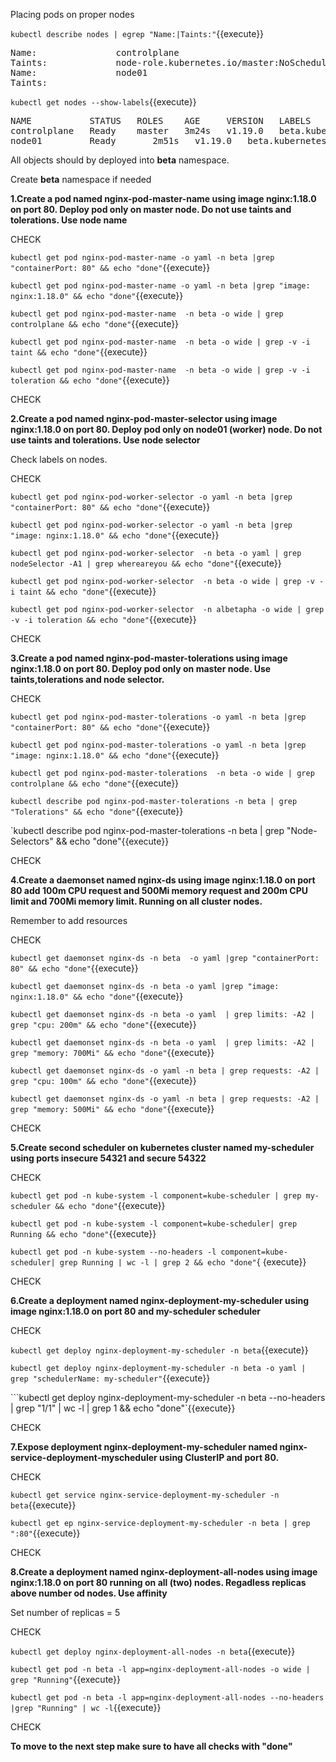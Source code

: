 Placing pods on proper nodes

`kubectl describe nodes | egrep "Name:|Taints:"`{{execute}}

<pre>
Name:               controlplane
Taints:             node-role.kubernetes.io/master:NoSchedule
Name:               node01
Taints:             <none>
</pre>

`kubectl get nodes --show-labels`{{execute}}

<pre>
NAME           STATUS   ROLES    AGE     VERSION   LABELS
controlplane   Ready    master   3m24s   v1.19.0   beta.kubernetes.io/arch=amd64,beta.kubernetes.io/os=linux,kubernetes.io/arch=amd64,kubernetes.io/hostname=controlplane,kubernetes.io/os=linux,node-role.kubernetes.io/master=,whereareyou=master
node01         Ready    <none>   2m51s   v1.19.0   beta.kubernetes.io/arch=amd64,beta.kubernetes.io/os=linux,kubernetes.io/arch=amd64,kubernetes.io/hostname=node01,kubernetes.io/os=linux,whereareyou=worker
</pre>

All objects should by deployed into **beta** namespace.

Create **beta** namespace if needed


**1.Create a pod named nginx-pod-master-name using image nginx:1.18.0 on port 80. Deploy pod only on master node. Do not use taints and tolerations. Use node name**

CHECK

`kubectl get pod nginx-pod-master-name -o yaml -n beta |grep "containerPort: 80" && echo "done"`{{execute}} 

`kubectl get pod nginx-pod-master-name -o yaml -n beta |grep "image: nginx:1.18.0" && echo "done"`{{execute}} 

`kubectl get pod nginx-pod-master-name  -n beta -o wide | grep controlplane && echo "done"`{{execute}} 

`kubectl get pod nginx-pod-master-name  -n beta -o wide | grep -v -i taint && echo "done"`{{execute}} 

`kubectl get pod nginx-pod-master-name  -n beta -o wide | grep -v -i toleration && echo "done"`{{execute}} 

CHECK


**2.Create a pod named nginx-pod-master-selector using image nginx:1.18.0 on port 80. Deploy pod only on node01 (worker) node. Do not use taints and tolerations. Use node selector**

Check labels on nodes. 



CHECK

`kubectl get pod nginx-pod-worker-selector -o yaml -n beta |grep "containerPort: 80" && echo "done"`{{execute}} 

`kubectl get pod nginx-pod-worker-selector -o yaml -n beta |grep "image: nginx:1.18.0" && echo "done"`{{execute}} 

`kubectl get pod nginx-pod-worker-selector  -n beta -o yaml | grep nodeSelector -A1 | grep whereareyou && echo "done"`{{execute}} 

`kubectl get pod nginx-pod-worker-selector  -n beta -o wide | grep -v -i taint && echo "done"`{{execute}} 

`kubectl get pod nginx-pod-worker-selector  -n albetapha -o wide | grep -v -i toleration && echo "done"`{{execute}} 

CHECK

**3.Create a pod named nginx-pod-master-tolerations using image nginx:1.18.0 on port 80. Deploy pod only on master node. Use taints,tolerations and node selector.**


CHECK

`kubectl get pod nginx-pod-master-tolerations -o yaml -n beta |grep "containerPort: 80" && echo "done"`{{execute}} 

`kubectl get pod nginx-pod-master-tolerations -o yaml -n beta |grep "image: nginx:1.18.0" && echo "done"`{{execute}} 

`kubectl get pod nginx-pod-master-tolerations  -n beta -o wide | grep controlplane && echo "done"`{{execute}} 

`kubectl describe pod nginx-pod-master-tolerations -n beta | grep "Tolerations" && echo "done"`{{execute}}

`kubectl describe pod nginx-pod-master-tolerations -n beta | grep "Node-Selectors" && echo "done"{{execute}}

CHECK

**4.Create a daemonset named nginx-ds using image nginx:1.18.0 on port 80 add 100m CPU request and 500Mi memory request and 200m CPU limit and 700Mi memory limit. Running on all cluster nodes.**

Remember to add resources


CHECK

`kubectl get daemonset nginx-ds -n beta  -o yaml |grep "containerPort: 80" && echo "done"`{{execute}} 

`kubectl get daemonset nginx-ds -n beta -o yaml |grep "image: nginx:1.18.0" && echo "done"`{{execute}} 

`kubectl get daemonset nginx-ds -n beta -o yaml  | grep limits: -A2 | grep "cpu: 200m" && echo "done"`{{execute}} 

`kubectl get daemonset nginx-ds -n beta -o yaml  | grep limits: -A2 | grep "memory: 700Mi" && echo "done"`{{execute}} 

`kubectl get daemonset nginx-ds -o yaml -n beta | grep requests: -A2 | grep "cpu: 100m" && echo "done"`{{execute}} 

`kubectl get daemonset nginx-ds -o yaml -n beta | grep requests: -A2 | grep "memory: 500Mi" && echo "done"`{{execute}} 

CHECK

**5.Create second scheduler on kubernetes cluster named my-scheduler using ports  insecure 54321  and secure 54322**

CHECK

`kubectl get pod -n kube-system -l component=kube-scheduler | grep my-scheduler && echo "done"`{{execute}} 

`kubectl get pod -n kube-system -l component=kube-scheduler| grep Running && echo "done"`{{execute}} 

`kubectl get pod -n kube-system --no-headers -l component=kube-scheduler| grep Running | wc -l | grep 2 && echo "done"`{
{execute}}

CHECK

**6.Create a deployment named nginx-deployment-my-scheduler using image nginx:1.18.0 on port 80 and my-scheduler scheduler**


CHECK

```kubectl get deploy nginx-deployment-my-scheduler -n beta```{{execute}}

```kubectl get deploy nginx-deployment-my-scheduler -n beta -o yaml | grep "schedulerName: my-scheduler"```{{execute}}

```kubectl get deploy nginx-deployment-my-scheduler -n beta --no-headers | grep "1/1" | wc -l | grep 1 && echo "done"`{{execute}}

CHECK

**7.Expose deployment nginx-deployment-my-scheduler named nginx-service-deployment-myscheduler using ClusterIP and port 80.**


CHECK

`kubectl get service nginx-service-deployment-my-scheduler -n beta`{{execute}}

`kubectl get ep nginx-service-deployment-my-scheduler -n beta | grep ":80"`{{execute}}

CHECK

**8.Create a deployment named nginx-deployment-all-nodes using image nginx:1.18.0 on port 80 running on all (two) nodes. Regadless replicas above number od nodes. Use affinity**

Set number of replicas = 5


CHECK 

`kubectl get deploy nginx-deployment-all-nodes -n beta`{{execute}}

`kubectl get pod -n beta -l app=nginx-deployment-all-nodes -o wide | grep "Running"`{{execute}}

`kubectl get pod -n beta -l app=nginx-deployment-all-nodes --no-headers |grep "Running" | wc -l`{{execute}}

CHECK


**To move to the next step make sure to have all checks with "done"**
